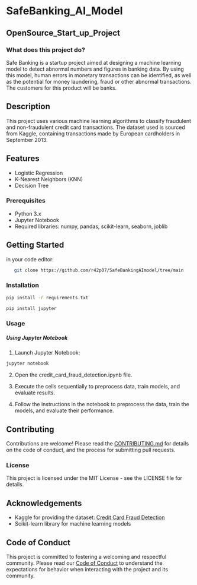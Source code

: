 # SafeBanking_AI_Model
## OpenSource_Start_up_Project
###  What does this project do?
Safe Banking is a startup project aimed at designing a machine learning model to detect abnormal numbers and figures in banking data. By using this model, human errors in monetary transactions can be identified, as well as the potential for money laundering, fraud or other abnormal transactions. The customers for this product will be banks.

## Description

This project uses various machine learning algorithms to classify fraudulent and non-fraudulent credit card transactions. The dataset used is sourced from Kaggle, containing transactions made by European cardholders in September 2013.

## Features
- Logistic Regression
- K-Nearest Neighbors (KNN)
- Decision Tree

### Prerequisites

- Python 3.x
- Jupyter Notebook
- Required libraries: numpy, pandas, scikit-learn, seaborn, joblib

## Getting Started
in your code editor:
```bash
   git clone https://github.com/r42p07/SafeBankingAImodel/tree/main
```

### Installation
```sh
pip install -r requirements.txt

pip install jupyter

```
### Usage
##### Using Jupyter Notebook
1. Launch Jupyter Notebook:
```sh
jupyter notebook

```
2. Open the credit_card_fraud_detection.ipynb file.

3. Execute the cells sequentially to preprocess data, train models, and evaluate results.
   
4. Follow the instructions in the notebook to preprocess the data, train the models, and evaluate their performance.

## Contributing
Contributions are welcome! Please read the [CONTRIBUTING.md](CONTRIBUTING.md) for details on the code of conduct, and the process for submitting pull requests.

### License
This project is licensed under the MIT License - see the LICENSE file for details.

## Acknowledgements
- Kaggle for providing the dataset: [Credit Card Fraud Detection](https://www.kaggle.com/mlg-ulb/creditcardfraud)
- Scikit-learn library for machine learning models

## Code of Conduct

This project is committed to fostering a welcoming and respectful community. Please read our [Code of Conduct](./models/CODE_OF_CONDUCT.md) to understand the expectations for behavior when interacting with the project and its community.

